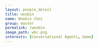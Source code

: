 ```yaml
---
layout: people_detail
title: woobin
name: Woobin Choi
group: master
permalink: /woobin
image_path: wbc.png
interests: [Conversational Agents, Game]
---
```

